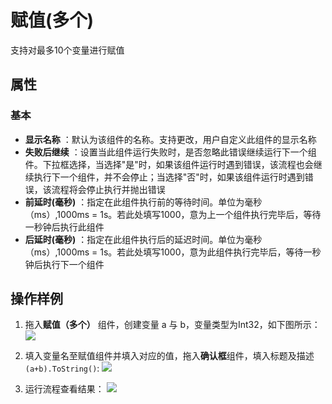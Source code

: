 # 赋值(多个)

支持对最多10个变量进行赋值

## 属性
### 基本
- **显示名称** ：默认为该组件的名称。支持更改，用户自定义此组件的显示名称
- **失败后继续** ：设置当此组件运行失败时，是否忽略此错误继续运行下一个组件。下拉框选择，当选择"是"时，如果该组件运行时遇到错误，该流程也会继续执行下一个组件，并不会停止；当选择"否"时，如果该组件运行时遇到错误，该流程将会停止执行并抛出错误
- **前延时(毫秒)** ：指定在此组件执行前的等待时间。单位为毫秒（ms）,1000ms = 1s。若此处填写1000，意为上一个组件执行完毕后，等待一秒钟后执行此组件
- **后延时(毫秒)** ：指定在此组件执行后的延迟时间。单位为毫秒（ms）,1000ms = 1s。若此处填写1000，意为此组件执行完毕后，等待一秒钟后执行下一个组件

## 操作样例
1. 拖入**赋值（多个）** 组件，创建变量 a 与 b，变量类型为Int32，如下图所示：
![](https://docimages.blob.core.chinacloudapi.cn/images/Activities/multipleAssign-1.png)

2. 填入变量名至赋值组件并填入对应的值，拖入**确认框**组件，填入标题及描述`(a+b).ToString()`:
![](https://docimages.blob.core.chinacloudapi.cn/images/Activities/multipleAssign-2.png)

3. 运行流程查看结果：
![](https://docimages.blob.core.chinacloudapi.cn/images/Activities/multipleAssign-3.png)